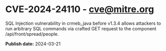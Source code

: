 # CVE-2024-24110 - cve@mitre.org

SQL Injection vulnerability in crmeb_java before v1.3.4 allows attackers to run arbitrary SQL commands via crafted GET request to the component /api/front/spread/people.

**Publish date:** 2024-03-21
